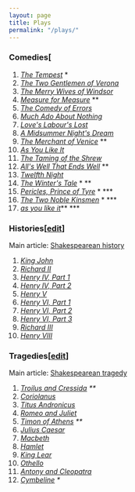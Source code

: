 ```yaml
---
layout: page
title: Plays
permalink: "/plays/"
---
```


<tr>
<td style="width: 33.33%;text-align:left;vertical-align:top;">
<h3><span class="mw-headline" id="Comedies">Comedies</span><span class="mw-editsection"><span class="mw-editsection-bracket">[</span></span></span></h3>
<ol>
<li><i><a href="/wiki/The_Tempest_(play)" title="The Tempest (play)" class="mw-redirect">The Tempest</a></i> *</li>
<li><i><a href="/wiki/The_Two_Gentlemen_of_Verona" title="The Two Gentlemen of Verona">The Two Gentlemen of Verona</a></i></li>
<li><i><a href="/wiki/The_Merry_Wives_of_Windsor" title="The Merry Wives of Windsor">The Merry Wives of Windsor</a></i></li>
<li><i><a href="/wiki/Measure_for_Measure" title="Measure for Measure">Measure for Measure</a></i> **</li>
<li><i><a href="/wiki/The_Comedy_of_Errors" title="The Comedy of Errors">The Comedy of Errors</a></i></li>
<li><i><a href="/wiki/Much_Ado_About_Nothing" title="Much Ado About Nothing">Much Ado About Nothing</a></i></li>
<li><i><a href="/wiki/Love%27s_Labour%27s_Lost" title="Love's Labour's Lost">Love's Labour's Lost</a></i></li>
<li><i><a href="/wiki/A_Midsummer_Night%27s_Dream" title="A Midsummer Night's Dream">A Midsummer Night's Dream</a></i></li>
<li><i><a href="/wiki/The_Merchant_of_Venice" title="The Merchant of Venice">The Merchant of Venice</a></i> **</li>
<li><i><a href="/wiki/As_You_Like_It" title="As You Like It">As You Like It</a></i></li>
<li><i><a href="/wiki/The_Taming_of_the_Shrew" title="The Taming of the Shrew">The Taming of the Shrew</a></i></li>
<li><i><a href="/wiki/All%27s_Well_That_Ends_Well" title="All's Well That Ends Well">All's Well That Ends Well</a></i> **</li>
<li><i><a href="/wiki/Twelfth_Night" title="Twelfth Night">Twelfth Night</a></i></li>
<li><i><a href="/wiki/The_Winter%27s_Tale" title="The Winter's Tale">The Winter's Tale</a></i> * **</li>
<li><i><a href="/wiki/Pericles,_Prince_of_Tyre" title="Pericles, Prince of Tyre">Pericles, Prince of Tyre</a></i> * ***</li>
<li><i><a href="/wiki/The_Two_Noble_Kinsmen" title="The Two Noble Kinsmen">The Two Noble Kinsmen</a></i> * ***</li>
<li><i><a href="/wiki/As_you_like_it" title="As you like it" class="mw-redirect">as you like it</a></i>** ***</li>
</ol>
</td>
<td style="width: 33.33%;text-align:left;vertical-align:top;">
<h3><span class="mw-headline" id="Histories">Histories</span><span class="mw-editsection"><span class="mw-editsection-bracket">[</span><a href="/w/index.php?title=Shakespeare%27s_plays&amp;action=edit&amp;section=9" title="Edit section: Histories">edit</a><span class="mw-editsection-bracket">]</span></span></h3>
<div class="hatnote relarticle mainarticle">Main article: <a href="/wiki/Shakespearean_history" title="Shakespearean history">Shakespearean history</a></div>
<ol>
<li><i><a href="/wiki/The_Life_and_Death_of_King_John" title="The Life and Death of King John" class="mw-redirect">King John</a></i></li>
<li><i><a href="/wiki/Richard_II_(play)" title="Richard II (play)">Richard II</a></i></li>
<li><i><a href="/wiki/Henry_IV,_Part_1" title="Henry IV, Part 1">Henry IV, Part 1</a></i></li>
<li><i><a href="/wiki/Henry_IV,_Part_2" title="Henry IV, Part 2">Henry IV, Part 2</a></i></li>
<li><i><a href="/wiki/Henry_V_(play)" title="Henry V (play)">Henry V</a></i></li>
<li><i><a href="/wiki/Henry_VI,_Part_1" title="Henry VI, Part 1">Henry VI, Part 1</a></i></li>
<li><i><a href="/wiki/Henry_VI,_Part_2" title="Henry VI, Part 2">Henry VI, Part 2</a></i></li>
<li><i><a href="/wiki/Henry_VI,_Part_3" title="Henry VI, Part 3">Henry VI, Part 3</a></i></li>
<li><i><a href="/wiki/Richard_III_(play)" title="Richard III (play)">Richard III</a></i></li>
<li><i><a href="/wiki/Henry_VIII_(play)" title="Henry VIII (play)">Henry VIII</a></i></li>
</ol>
</td>
<td style="width: 33.33%;text-align:left;vertical-align:top;">
<h3><span class="mw-headline" id="Tragedies">Tragedies</span><span class="mw-editsection"><span class="mw-editsection-bracket">[</span><a href="/w/index.php?title=Shakespeare%27s_plays&amp;action=edit&amp;section=10" title="Edit section: Tragedies">edit</a><span class="mw-editsection-bracket">]</span></span></h3>
<div class="hatnote relarticle mainarticle">Main article: <a href="/wiki/Shakespearean_tragedy" title="Shakespearean tragedy">Shakespearean tragedy</a></div>
<ol>
<li><i><a href="/wiki/Troilus_and_Cressida" title="Troilus and Cressida">Troilus and Cressida</a> **</i></li>
<li><i><a href="/wiki/Coriolanus" title="Coriolanus">Coriolanus</a></i></li>
<li><i><a href="/wiki/Titus_Andronicus" title="Titus Andronicus">Titus Andronicus</a></i></li>
<li><i><a href="/wiki/Romeo_and_Juliet" title="Romeo and Juliet">Romeo and Juliet</a></i></li>
<li><i><a href="/wiki/Timon_of_Athens" title="Timon of Athens">Timon of Athens</a> **</i></li>
<li><i><a href="/wiki/Julius_Caesar_(play)" title="Julius Caesar (play)">Julius Caesar</a></i></li>
<li><i><a href="/wiki/Macbeth" title="Macbeth">Macbeth</a></i></li>
<li><i><a href="/wiki/Hamlet" title="Hamlet">Hamlet</a></i></li>
<li><i><a href="/wiki/King_Lear" title="King Lear">King Lear</a></i></li>
<li><i><a href="/wiki/Othello" title="Othello">Othello</a></i></li>
<li><i><a href="/wiki/Antony_and_Cleopatra" title="Antony and Cleopatra">Antony and Cleopatra</a></i></li>
<li><i><a href="/wiki/Cymbeline" title="Cymbeline">Cymbeline</a> *</i></li>
</ol>
</td>
</tr>
